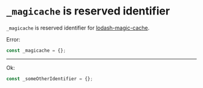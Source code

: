 # `_magicache` is reserved identifier

`_magicache` is reserved identifier for [lodash-magic-cache](https://github.com/bitsnap/lodash-magic-cache).

Error:

```js
const _magicache = {};
```

-------

Ok:

```js
const _someOtherIdentifier = {};
```
